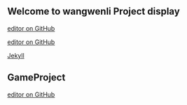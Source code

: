 ## Welcome to wangwenli Project display

[editor on GitHub](https://cxywwl1226.github.io/xhs/)

[editor on GitHub](https://github.com/cxywwl1226/cxywwl1226.github.io/edit/master/index.md) 

[Jekyll](https://jekyllrb.com/) 

## GameProject

[editor on GitHub](https://cxywwl1226.github.io/fjdz/)



